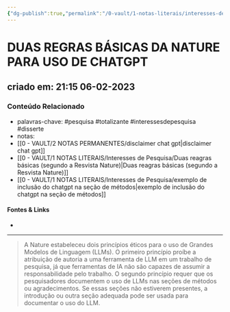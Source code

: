 ```yaml
---
{"dg-publish":true,"permalink":"/0-vault/1-notas-literais/interesses-de-pesquisa/duas-regras-basicas-da-nature-para-uso-de-chatgpt/","tags":["pesquisa","totalizante","interessesdepesquisa","disserte"],"dgHomeLink":true,"dgShowLocalGraph":true,"dgShowFileTree":true,"dgEnableSearch":true}
---
```


# DUAS REGRAS BÁSICAS DA NATURE PARA USO DE CHATGPT
## criado em: 21:15 06-02-2023

### Conteúdo Relacionado
- palavras-chave: #pesquisa #totalizante #interessesdepesquisa #disserte
- notas: 
- [[0 - VAULT/2 NOTAS PERMANENTES/disclaimer chat gpt\|disclaimer chat gpt]]
- [[0 - VAULT/1 NOTAS LITERAIS/Interesses de Pesquisa/Duas reagras básicas (segundo a Resvista Nature)\|Duas reagras básicas (segundo a Resvista Nature)]]
- [[0 - VAULT/1 NOTAS LITERAIS/Interesses de Pesquisa/exemplo de inclusão do chatgpt na seção de métodos\|exemplo de inclusão do chatgpt na seção de métodos]]

#### Fontes & Links
- 
---
>A Nature estabeleceu dois princípios éticos para o uso de Grandes Modelos de Linguagem (LLMs). O primeiro princípio proíbe a atribuição de autoria a uma ferramenta de LLM em um trabalho de pesquisa, já que ferramentas de IA não são capazes de assumir a responsabilidade pelo trabalho. O segundo princípio requer que os pesquisadores documentem o uso de LLMs nas seções de métodos ou agradecimentos. Se essas seções não estiverem presentes, a introdução ou outra seção adequada pode ser usada para documentar o uso do LLM.

